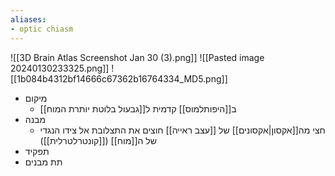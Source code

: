 ```yaml
---
aliases:
- optic chiasm
---
```

![[3D Brain Atlas Screenshot Jan 30 (3).png]]
![[Pasted image 20240130233325.png]]
![[1b084b4312bf14666c67362b16764334_MD5.png]]
- מיקום
	- ב[[היפותלמוס]] קדמית ל[[גבעול בלוטת יותרת המוח]]
- מבנה
	- חצי מה[[אקסון|אקסונים]] של [[עצב ראייה]] חוצים את התצלובת אל צידו הנגדי של ה[[מוח]] ([[קונטרלטרלית]])
- תפקיד
- תת מבנים
